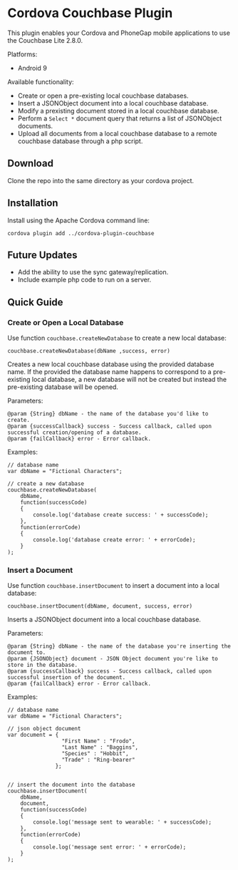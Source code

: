 # Cordova Couchbase Plugin

This plugin enables your Cordova and PhoneGap mobile applications to use the Couchbase Lite 2.8.0.

Platforms:

 * Android 9

Available functionality:

* Create or open a pre-existing local couchbase databases.
* Insert a JSONObject document into a local couchbase database.
* Modify a prexisting document stored in a local couchbase database.
* Perform a `Select *` document query that returns a list of JSONObject documents.
* Upload all documents from a local couchbase database to a remote couchbase database through a php script.

## Download

Clone the repo into the same directory as your cordova project.

## Installation

Install using the Apache Cordova command line:

    cordova plugin add ../cordova-plugin-couchbase

## Future Updates

* Add the ability to use the sync gateway/replication.
* Include example php code to run on a server.

## Quick Guide

### Create or Open a Local Database

Use function `couchbase.createNewDatabase` to create a new local database:

    couchbase.createNewDatabase(dbName ,success, error)

Creates a new local couchbase database using the provided database name. If the provided the database name happens to correspond to a pre-existing local database, a new database will not be created but
instead the pre-existing database will be opened.

Parameters:
    
    @param {String} dbName - the name of the database you'd like to create.
    @param {successCallback} success - Success callback, called upon successful creation/opening of a database.
    @param {failCallback} error - Error callback.
   

Examples:
    
    // database name
    var dbName = "Fictional Characters";
    
    // create a new database
    couchbase.createNewDatabase(
        dbName,
        function(successCode)
        {
            console.log('database create success: ' + successCode);
        },
        function(errorCode)
        {
            console.log('database create error: ' + errorCode);
        }
    );


### Insert a Document

Use function `couchbase.insertDocument` to insert a document into a local database:

    couchbase.insertDocument(dbName, document, success, error)

Inserts a JSONObject document into a local couchbase database. 

Parameters:

    @param {String} dbName - the name of the database you're inserting the document to.
    @param {JSONObject} document - JSON Object document you're like to store in the database.
    @param {successCallback} success - Success callback, called upon successful insertion of the document.
    @param {failCallback} error - Error callback.
   

Examples:
    
    // database name
    var dbName = "Fictional Characters";
    
    // json object document
    var document = {
                     "First Name" : "Frodo",
                     "Last Name" : "Baggins",
                     "Species" : "Hobbit",
                     "Trade" : "Ring-bearer"
                   };
                  
                  
    // insert the document into the database
    couchbase.insertDocument(
        dbName,
        document,
        function(successCode)
        {
            console.log('message sent to wearable: ' + successCode);
        },
        function(errorCode)
        {
            console.log('message sent error: ' + errorCode);
        }
    );

